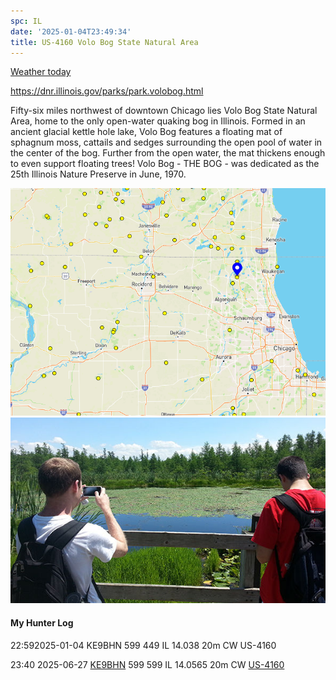 ```yaml
---
spc: IL
date: '2025-01-04T23:49:34'
title: US-4160 Volo Bog State Natural Area
---
```


[Weather today](https://weawow.com/c4883078)

https://dnr.illinois.gov/parks/park.volobog.html


Fifty-six miles northwest of downtown Chicago lies Volo Bog State Natural Area, home to the only open-water quaking bog in Illinois. Formed in an ancient glacial kettle hole lake, Volo Bog features a floating mat of sphagnum moss, cattails and sedges surrounding the open pool of water in the center of the bog. Further from the open water, the mat thickens enough to even support floating trees!   Volo Bog - THE BOG - was dedicated as the 25th Illinois Nature Preserve in June, 1970.

![pasted_image.png](/static/pasted_image_0080.png)
![pasted_image001.png](/static/pasted_image001_0071.png)





#### My Hunter Log

22:592025-01-04    KE9BHN    599    449    IL    14.038    20m    CW    US-4160

23:40    2025-06-27    [KE9BHN](https://qrz.com/db/KE9BHN)    599    599    IL    14.0565    20m    CW    [US-4160](https://pota.app/#/park/US-4160)